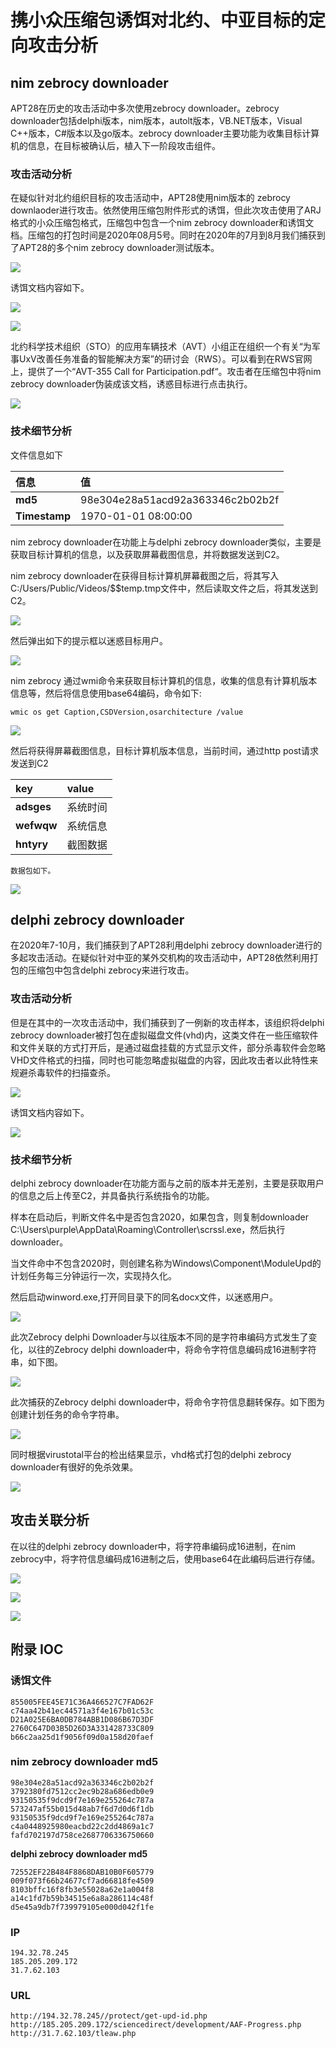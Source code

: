 # 携小众压缩包诱饵对北约、中亚目标的定向攻击分析

## nim zebrocy downloader

APT28在历史的攻击活动中多次使用zebrocy downloader。zebrocy downloader包括delphi版本，nim版本，autolt版本，VB.NET版本，Visual C++版本，C\#版本以及go版本。zebrocy downloader主要功能为收集目标计算机的信息，在目标被确认后，植入下一阶段攻击组件。

### **攻击活动分析**

在疑似针对北约组织目标的攻击活动中，APT28使用nim版本的 zebrocy downlaoder进行攻击。依然使用压缩包附件形式的诱饵，但此次攻击使用了ARJ格式的小众压缩包格式，压缩包中包含一个nim zebrocy downloader和诱饵文档。压缩包的打包时间是2020年08月5号。同时在2020年的7月到8月我们捕获到了APT28的多个nim zebrocy downloader测试版本。

![](../../../.gitbook/assets/image%20%28798%29.png)

诱饵文档内容如下。

![](../../../.gitbook/assets/image%20%28754%29.png)

![](../../../.gitbook/assets/image%20%28781%29.png)

北约科学技术组织（STO）的应用车辆技术（AVT）小组正在组织一个有关“为军事UxV改善任务准备的智能解决方案”的研讨会（RWS）。可以看到在RWS官网上，提供了一个“AVT-355 Call for Participation.pdf“。攻击者在压缩包中将nim zebrocy downloader伪装成该文档，诱惑目标进行点击执行。

![](../../../.gitbook/assets/image%20%28680%29.png)

### **技术细节分析**

文件信息如下

| **信息** | **值** |
| :--- | :--- |
| **md5** | 98e304e28a51acd92a363346c2b02b2f |
| **Timestamp** | 1970-01-01 08:00:00 |

nim zebrocy downloader在功能上与delphi zebrocy downloader类似，主要是获取目标计算机的信息，以及获取屏幕截图信息，并将数据发送到C2。

nim zebrocy downloader在获得目标计算机屏幕截图之后，将其写入C:/Users/Public/Videos/$$temp.tmp文件中，然后读取文件之后，将其发送到C2。

![](../../../.gitbook/assets/image%20%28736%29.png)

然后弹出如下的提示框以迷惑目标用户。

![](../../../.gitbook/assets/image%20%28698%29.png)

nim zebrocy 通过wmi命令来获取目标计算机的信息，收集的信息有计算机版本信息等，然后将信息使用base64编码，命令如下:

```text
wmic os get Caption,CSDVersion,osarchitecture /value
```

![](../../../.gitbook/assets/image%20%28688%29.png)

然后将获得屏幕截图信息，目标计算机版本信息，当前时间，通过http post请求发送到C2

| **key** | **value** |
| :--- | :--- |
| **adsges** | 系统时间 |
| **wefwqw** | 系统信息 |
| **hntyry** | 截图数据 |

    数据包如下。

![](../../../.gitbook/assets/image%20%28724%29.png)

## delphi zebrocy downloader

在2020年7-10月，我们捕获到了APT28利用delphi zebrocy downloader进行的多起攻击活动。在疑似针对中亚的某外交机构的攻击活动中，APT28依然利用打包的压缩包中包含delphi zebrocy来进行攻击。

### **攻击活动分析**

但是在其中的一次攻击活动中，我们捕获到了一例新的攻击样本，该组织将delphi zebrocy downloader被打包在虚拟磁盘文件\(vhd\)内，这类文件在一些压缩软件和文件关联的方式打开后，是通过磁盘挂载的方式显示文件，部分杀毒软件会忽略VHD文件格式的扫描，同时也可能忽略虚拟磁盘的内容，因此攻击者以此特性来规避杀毒软件的扫描查杀。

![](../../../.gitbook/assets/image%20%28714%29.png)

诱饵文档内容如下。

![](../../../.gitbook/assets/image%20%28692%29.png)

### **技术细节分析**

 delphi zebrocy downloader在功能方面与之前的版本并无差别，主要是获取用户的信息之后上传至C2，并具备执行系统指令的功能。

样本在启动后，判断文件名中是否包含2020，如果包含，则复制downloader C:\Users\purple\AppData\Roaming\Controller\scrssl.exe，然后执行downloader。

当文件命中不包含2020时，则创建名称为Windows\Component\ModuleUpd的计划任务每三分钟运行一次，实现持久化。

然后启动winword.exe,打开同目录下的同名docx文件，以迷惑用户。

![](../../../.gitbook/assets/image%20%28734%29.png)

此次Zebrocy delphi Downloader与以往版本不同的是字符串编码方式发生了变化，以往的Zebrocy delphi downloader中，将命令字符信息编码成16进制字符串，如下图。

![](../../../.gitbook/assets/image%20%28780%29.png)

此次捕获的Zebrocy delphi downloader中，将命令字符信息翻转保存。如下图为创建计划任务的命令字符串。

![](../../../.gitbook/assets/image%20%28750%29.png)

同时根据virustotal平台的检出结果显示，vhd格式打包的delphi zebrocy downloader有很好的免杀效果。

![](../../../.gitbook/assets/image%20%28744%29.png)

## 攻击关联分析

在以往的delphi zebrocy downloader中，将字符串编码成16进制，在nim zebrocy中，将字符信息编码成16进制之后，使用base64在此编码后进行存储。

![](../../../.gitbook/assets/image%20%28686%29.png)

![](../../../.gitbook/assets/image%20%28771%29.png)

![](../../../.gitbook/assets/image%20%28759%29.png)

## 附录 IOC 

### **诱饵文件**

```text
855005FEE45E71C36A466527C7FAD62F
c74aa42b41ec44571a3f4e167b01c53c
D21A025E6BA0DB784ABB1D086B67D3DF
2760C647D03B5D26D3A331428733C809
b66c2aa25d1f9056f09d0a158d20faef
```

### **nim zebrocy downloader md5**

```text
98e304e28a51acd92a363346c2b02b2f
3792380fd7512cc2ec9b28a686edb0e9
93150535f9dcd9f7e169e255264c787a
573247af55b015d48ab7f6d7d0d6f1db
93150535f9dcd9f7e169e255264c787a
c4a0448925980eacbd22c2dd4869a1c7
fafd702197d758ce2687706336750660
```

**delphi zebrocy downloader md5**

```text
72552EF22B484F8868DAB10B0F605779
009f073f66b24677cf7ad66818fe4509
8103bffc16f8fb3e55028a62e1a004f8
a14c1fd7b59b34515e6a8a286114c48f
d5e45a9db7f739979105e000d042f1fe
```

### **IP**

```text
194.32.78.245
185.205.209.172
31.7.62.103
```

###   **URL**

```text
http://194.32.78.245//protect/get-upd-id.php
http://185.205.209.172/sciencedirect/development/AAF-Progress.php
http://31.7.62.103/tleaw.php
```



